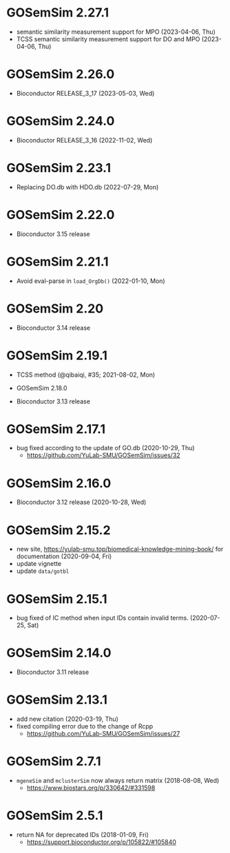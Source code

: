 # GOSemSim 2.27.1

+ semantic similarity measurement support for MPO (2023-04-06, Thu)
+ TCSS semantic similarity measurement support for DO and MPO (2023-04-06, Thu)

# GOSemSim 2.26.0

+ Bioconductor RELEASE_3_17 (2023-05-03, Wed)

# GOSemSim 2.24.0

+ Bioconductor RELEASE_3_16 (2022-11-02, Wed)

# GOSemSim 2.23.1

+ Replacing DO.db with HDO.db (2022-07-29, Mon)

# GOSemSim 2.22.0

+ Bioconductor 3.15 release

# GOSemSim 2.21.1

+ Avoid eval-parse in `load_OrgDb()` (2022-01-10, Mon)

# GOSemSim 2.20

+ Bioconductor 3.14 release

# GOSemSim 2.19.1

+ TCSS method (@qibaiqi, #35; 2021-08-02, Mon)

+ GOSemSim 2.18.0

+ Bioconductor 3.13 release

# GOSemSim 2.17.1

+ bug fixed according to the update of GO.db (2020-10-29, Thu)
  - <https://github.com/YuLab-SMU/GOSemSim/issues/32>
  
# GOSemSim 2.16.0

+ Bioconductor 3.12 release (2020-10-28, Wed)

# GOSemSim 2.15.2

+ new site, <https://yulab-smu.top/biomedical-knowledge-mining-book/> for documentation (2020-09-04, Fri)
+ update vignette
+ update `data/gotbl`

# GOSemSim 2.15.1

+ bug fixed of IC method when input IDs contain invalid terms. (2020-07-25, Sat)

# GOSemSim 2.14.0

+ Bioconductor 3.11 release


# GOSemSim 2.13.1

+ add new citation (2020-03-19, Thu)
+ fixed compiling error due to the change of Rcpp 
  - <https://github.com/YuLab-SMU/GOSemSim/issues/27>

# GOSemSim 2.7.1

+ `mgeneSim` and `mclusterSim` now always return matrix (2018-08-08, Wed)
    - <https://www.biostars.org/p/330642/#331598>

# GOSemSim 2.5.1

+ return NA for deprecated IDs (2018-01-09, Fri)
    - <https://support.bioconductor.org/p/105822/#105840>
